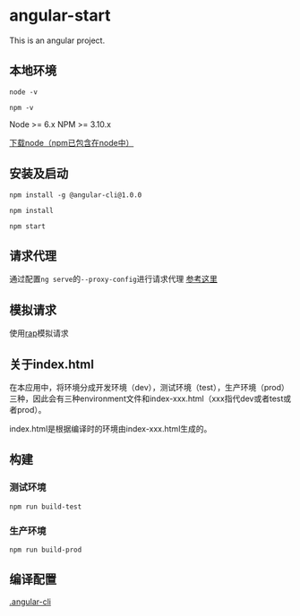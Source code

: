 # angular-start

This is an angular project.

## 本地环境

```shell
node -v

npm -v
```
Node >= 6.x
NPM >= 3.10.x

[下载node（npm已包含在node中）](https://nodejs.org/zh-cn/)

## 安装及启动

```shell
npm install -g @angular-cli@1.0.0

npm install

npm start
```

## 请求代理

通过配置`ng serve`的`--proxy-config`进行请求代理 [参考这里](https://github.com/angular/angular-cli/blob/master/docs/documentation/stories/proxy.md)

## 模拟请求

使用[rap](http://rapapi.org/org/index.do)模拟请求

## 关于index.html

在本应用中，将环境分成开发环境（dev），测试环境（test），生产环境（prod）三种，因此会有三种environment文件和index-xxx.html（xxx指代dev或者test或者prod）。

index.html是根据编译时的环境由index-xxx.html生成的。

## 构建

### 测试环境

```shell
npm run build-test
```

### 生产环境

```shell
npm run build-prod
```

## 编译配置

[.angular-cli](https://github.com/angular/angular-cli/wiki/angular-cli)
